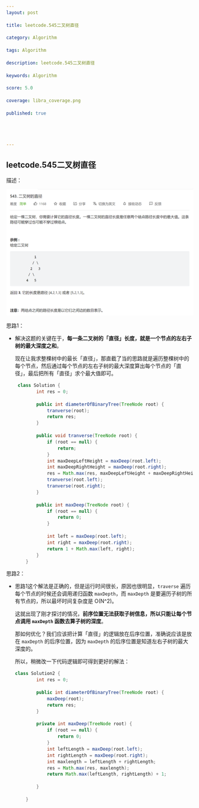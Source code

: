 ```yaml
---
layout: post

title: leetcode.545二叉树直径

category: Algorithm

tags: Algorithm

description: leetcode.545二叉树直径

keywords: Algorithm

score: 5.0

coverage: libra_coverage.png

published: true




---
```


##  leetcode.545二叉树直径

描述：

![image-20220930113353711](/assets/imgs/image-20220930113353711.png)

思路1：

- 解决这题的关键在于，**每一条二叉树的「直径」长度，就是一个节点的左右子树的最大深度之和**。

  现在让我求整棵树中的最长「直径」，那直截了当的思路就是遍历整棵树中的每个节点，然后通过每个节点的左右子树的最大深度算出每个节点的「直径」，最后把所有「直径」求个最大值即可。

  ```java
   class Solution {
          int res = 0;
  
          public int diameterOfBinaryTree(TreeNode root) {
              tranverse(root);
              return res;
          }
  
          public void tranverse(TreeNode root) {
              if (root == null) {
                  return;
              }
              int maxDeepLeftHeight = maxDeep(root.left);
              int maxDeepRightHeight = maxDeep(root.right);
              res = Math.max(res, maxDeepLeftHeight + maxDeepRightHeight);
              tranverse(root.left);
              tranverse(root.right);
          }
  
          public int maxDeep(TreeNode root) {
              if (root == null) {
                  return 0;
              }
  
              int left = maxDeep(root.left);
              int right = maxDeep(root.right);
              return 1 + Math.max(left, right);
          }
      }
  ```

思路2：

- 思路1这个解法是正确的，但是运行时间很长，原因也很明显，`traverse` 遍历每个节点的时候还会调用递归函数 `maxDepth`，而 `maxDepth` 是要遍历子树的所有节点的，所以最坏时间复杂度是 O(N^2)。

  这就出现了刚才探讨的情况，**前序位置无法获取子树信息，所以只能让每个节点调用 `maxDepth` 函数去算子树的深度**。

  那如何优化？我们应该把计算「直径」的逻辑放在后序位置，准确说应该是放在 `maxDepth` 的后序位置，因为 `maxDepth` 的后序位置是知道左右子树的最大深度的。

  所以，稍微改一下代码逻辑即可得到更好的解法：

  ```java
  class Solution2 {
          int res = 0;
  
          public int diameterOfBinaryTree(TreeNode root) {
              maxDeep(root);
              return res;
          }
  
          private int maxDeep(TreeNode root) {
              if (root == null) {
                  return 0;
              }
              int leftLength = maxDeep(root.left);
              int rightLength = maxDeep(root.right);
              int maxlength = leftLength + rightLength;
              res = Math.max(res, maxlength);
              return Math.max(leftLength, rightLength) + 1;
  
          }
  
      }
  ```

  

